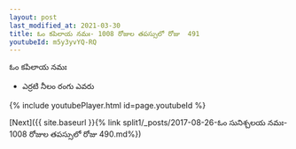 ```yaml
---
layout: post
last_modified_at: 2021-03-30
title: ఓం కపిలాయ నమః- 1008 రోజుల తపస్సులో రోజు  491
youtubeId: m5y3yvYQ-RQ
---
```

 
 
 ఓం కపిలాయ నమః  
 
 -  ఎర్రటి నీలం రంగు ఎవరు 
 
  
 
  
 
 
 
 
 
 


{% include youtubePlayer.html id=page.youtubeId %}
 
[Next]({{ site.baseurl }}{% link  split1/_posts/2017-08-26-ఓం సునిశ్చలయ నమః- 1008 రోజుల తపస్సులో రోజు  490.md%})
 
